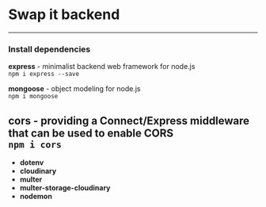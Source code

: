 # Swap it backend
***

### Install dependencies

**express** - minimalist backend web framework for node.js\
`npm i express --save`

**mongoose** - object modeling for node.js\
`npm i mongoose`

**cors** - providing a Connect/Express middleware that can be used to enable CORS\
`npm i cors`
- 
- **dotenv**
- **cloudinary**
- **multer**
- **multer-storage-cloudinary**
- **nodemon**







